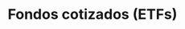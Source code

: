 ---
title: Fondos cotizados (ETFs)
description: Cuando se trata de inversiones, tener un rendimiento promedio es bastante bueno.
published_at: 2020-08-13
external_url: https://newsletter.perrodinero.blog/issues/fondos-cotizados-etfs-684912
---